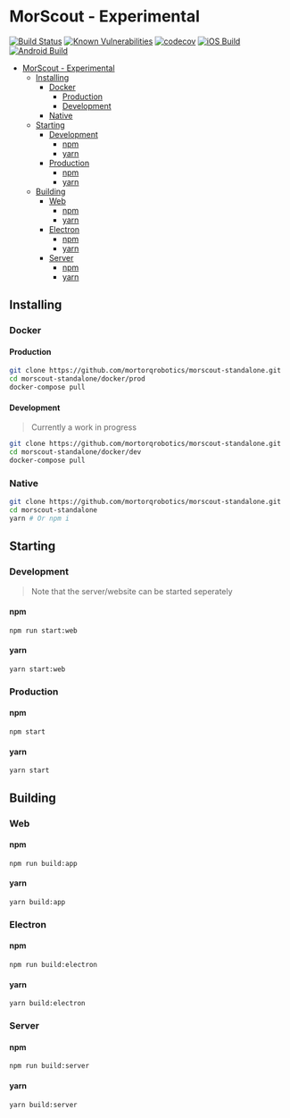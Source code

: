 # MorScout - Experimental

[![Build Status](https://api.cirrus-ci.com/github/mortorqrobotics/morscout-standalone.svg)](https://cirrus-ci.com/github/mortorqrobotics/morscout-standalone)
[![Known Vulnerabilities](https://snyk.io/test/github/mortorqrobotics/morscout-standalone/badge.svg)](https://snyk.io/test/github/mortorqrobotics/morscout-standalone)
[![codecov](https://codecov.io/gh/mortorqrobotics/morscout-standalone/branch/master/graph/badge.svg)](https://codecov.io/gh/mortorqrobotics/morscout-standalone)
[![iOS Build](https://build.appcenter.ms/v0.1/apps/a0fa44cd-1214-41c9-942b-a1a33bfea92b/branches/master/badge)](https://appcenter.ms)
[![Android Build](https://build.appcenter.ms/v0.1/apps/af68d026-c265-4753-a756-2764cdfe5137/branches/master/badge)](https://appcenter.ms)

- [MorScout - Experimental](#morscout---experimental)
  - [Installing](#installing)
    - [Docker](#docker)
      - [Production](#production)
      - [Development](#development)
    - [Native](#native)
  - [Starting](#starting)
    - [Development](#development-1)
      - [npm](#npm)
      - [yarn](#yarn)
    - [Production](#production-1)
      - [npm](#npm-1)
      - [yarn](#yarn-1)
  - [Building](#building)
    - [Web](#web)
      - [npm](#npm-2)
      - [yarn](#yarn-2)
    - [Electron](#electron)
      - [npm](#npm-3)
      - [yarn](#yarn-3)
    - [Server](#server)
      - [npm](#npm-4)
      - [yarn](#yarn-4)

## Installing

### Docker

#### Production

```bash
git clone https://github.com/mortorqrobotics/morscout-standalone.git
cd morscout-standalone/docker/prod
docker-compose pull
```

#### Development

> Currently a work in progress

```bash
git clone https://github.com/mortorqrobotics/morscout-standalone.git
cd morscout-standalone/docker/dev
docker-compose pull
```

### Native

```bash
git clone https://github.com/mortorqrobotics/morscout-standalone.git
cd morscout-standalone
yarn # Or npm i
```

## Starting

### Development

> Note that the server/website can be started seperately

#### npm

`npm run start:web`

#### yarn

`yarn start:web`

### Production

#### npm

`npm start`

#### yarn

`yarn start`

## Building

### Web

#### npm

`npm run build:app`

#### yarn

`yarn build:app`

### Electron

#### npm

`npm run build:electron`

#### yarn

`yarn build:electron`

### Server

#### npm

`npm run build:server`

#### yarn

`yarn build:server`

